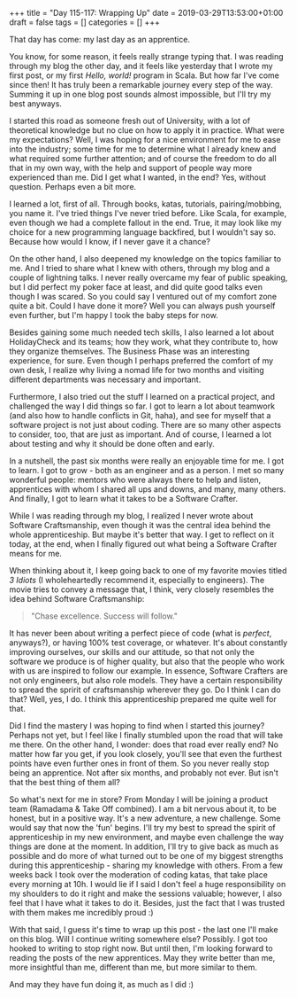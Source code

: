 +++
title = "Day 115-117: Wrapping Up"
date = 2019-03-29T13:53:00+01:00
draft = false
tags = []
categories = []
+++

That day has come: my last day as an apprentice.

You know, for some reason, it feels really strange typing that. I was reading through my blog the other day, and it feels like yesterday that I wrote my first post, or my first _Hello, world!_ program in Scala. But how far I've come since then! It has truly been a remarkable journey every step of the way. Summing it up in one blog post sounds almost impossible, but I'll try my best anyways. 

I started this road as someone fresh out of University, with a lot of theoretical knowledge but no clue on how to apply it in practice. What were my expectations? Well, I was hoping for a nice environment for me to ease into the industry; some time for me to determine what I already knew and what required some further attention; and of course the freedom to do all that in my own way, with the help and support of people way more experienced than me. Did I get what I wanted, in the end? Yes, without question. Perhaps even a bit more.

I learned a lot, first of all. Through books, katas, tutorials, pairing/mobbing, you name it. I've tried things I've never tried before. Like Scala, for example, even though we had a complete fallout in the end. True, it may look like my choice for a new programming language backfired, but I wouldn't say so. Because how would I know, if I never gave it a chance? 

On the other hand, I also deepened my knowledge on the topics familiar to me. And I tried to share what I knew with others, through my blog and a couple of lightning talks. I never really overcame my fear of public speaking, but I did perfect my poker face at least, and did quite good talks even though I was scared. So you could say I ventured out of my comfort zone quite a bit. Could I have done it more? Well you can always push yourself even further, but I'm happy I took the baby steps for now. 

Besides gaining some much needed tech skills, I also learned a lot about HolidayCheck and its teams; how they work, what they contribute to, how they organize themselves. The Business Phase was an interesting experience, for sure. Even though I perhaps preferred the comfort of my own desk, I realize why living a nomad life for two months and visiting different departments was necessary and important. 

Furthermore, I also tried out the stuff I learned on a practical project, and challenged the way I did things so far. I got to learn a lot about teamwork (and also how to handle conflicts in Git, haha), and see for myself that a software project is not just about coding. There are so many other aspects to consider, too, that are just as important. And of course, I learned a lot about testing and why it should be done often and early. 

In a nutshell, the past six months were really an enjoyable time for me. I got to learn. I got to grow - both as an engineer and as a person. I met so many wonderful people: mentors who were always there to help and listen, apprentices with whom I shared all ups and downs, and many, many others. And finally, I got to learn what it takes to be a Software Crafter.

While I was reading through my blog, I realized I never wrote about Software Craftsmanship, even though it was the central idea behind the whole apprenticeship. But maybe it's better that way. I get to reflect on it today, at the end, when I finally figured out what being a Software Crafter means for me. 

When thinking about it, I keep going back to one of my favorite movies titled _3 Idiots_ (I wholeheartedly recommend it, especially to engineers). The movie tries to convey a message that, I think, very closely resembles the idea behind Software Craftsmanship: 

> "Chase excellence. Success will follow."

It has never been about writing a perfect piece of code (what is _perfect_, anyways?), or having 100% test coverage, or whatever. It's about constantly improving ourselves, our skills and our attitude, so that not only the software we produce is of higher quality, but also that the people who work with us are inspired to follow our example. In essence, Software Crafters are not only engineers, but also role models. They have a certain responsibility to spread the spririt of craftsmanship wherever they go. Do I think I can do that? Well, yes, I do. I think this apprenticeship prepared me quite well for that. 

Did I find the mastery I was hoping to find when I started this journey? Perhaps not yet, but I feel like I finally stumbled upon the road that will take me there. On the other hand, I wonder: does that road ever really end? No matter how far you get, if you look closely, you'll see that even the furthest points have even further ones in front of them. So you never really stop being an apprentice. Not after six months, and probably not ever. But isn't that the best thing of them all?  

So what's next for me in store? From Monday I will be joining a product team (Ramadama & Take Off combined). I am a bit nervous about it, to be honest, but in a positive way. It's a new adventure, a new challenge. Some would say that now the 'fun' begins. I'll try my best to spread the spirit of apprenticeship in my new environment, and maybe even challenge the way things are done at the moment. In addition, I'll try to give back as much as possible and do more of what turned out to be one of my biggest strengths during this apprenticeship - sharing my knowledge with others. From a few weeks back I took over the moderation of coding katas, that take place every morning at 10h. I would lie if I said I don't feel a huge responsibility on my shoulders to do it right and make the sessions valuable; however, I also feel that I have what it takes to do it. Besides, just the fact that I was trusted with them makes me incredibly proud :) 

With that said, I guess it's time to wrap up this post - the last one I'll make on this blog. Will I continue writing somewhere else? Possibly. I got too hooked to writing to stop right now. But until then, I'm looking forward to reading the posts of the new apprentices. May they write better than me, more insightful than me, different than me, but more similar to them. 

And may they have fun doing it, as much as I did :)
